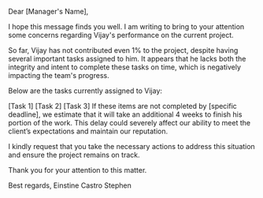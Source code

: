 Dear [Manager's Name],

I hope this message finds you well. I am writing to bring to your attention some concerns regarding Vijay's performance on the current project.

So far, Vijay has not contributed even 1% to the project, despite having several important tasks assigned to him. It appears that he lacks both the integrity and intent to complete these tasks on time, which is negatively impacting the team's progress.

Below are the tasks currently assigned to Vijay:

[Task 1]
[Task 2]
[Task 3]
If these items are not completed by [specific deadline], we estimate that it will take an additional 4 weeks to finish his portion of the work. This delay could severely affect our ability to meet the client’s expectations and maintain our reputation.

I kindly request that you take the necessary actions to address this situation and ensure the project remains on track.

Thank you for your attention to this matter.

Best regards,
Einstine Castro Stephen






